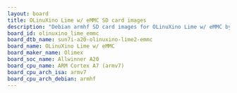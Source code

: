 ```yaml
---
layout: board
title: OLinuXino Lime w/ eMMC SD card images
description: "Debian armhf SD card images for OLinuXino Lime w/ eMMC by Olimex, SoC: Allwinner A20, CPU ISA: armv7"
board_id: olinuxino_lime_emmc
board_dtb_name: sun7i-a20-olinuxino-lime2-emmc
board_name: OLinuXino Lime w/ eMMC
board_maker_name: Olimex
board_soc_name: Allwinner A20
board_cpu_name: ARM Cortex A7 (armv7)
board_cpu_arch_isa: armv7
board_cpu_arch_debian: armhf
---
```


